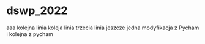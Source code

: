 # dswp_2022
aaa
kolejna linia 
koleja linia
trzecia linia 
jeszcze jedna modyfikacja z Pycham
i kolejna z pycham



